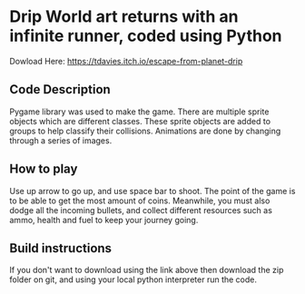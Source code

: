 # Drip World art returns with an infinite runner, coded using Python
Dowload Here: https://tdavies.itch.io/escape-from-planet-drip


## Code Description
Pygame library was used to make the game. There are multiple sprite objects which are different classes. These sprite objects are added to groups to help classify their collisions. Animations are done by changing through a series of images. 

## How to play
Use up arrow to go up, and use space bar to shoot. The point of the game is to be able to get the most amount of coins. Meanwhile, you must also dodge all the incoming bullets, and collect different resources such as ammo, health and fuel to keep your journey going.

## Build instructions
If you don't want to download using the link above then download the zip folder on git, and using your local python interpreter run the code.



